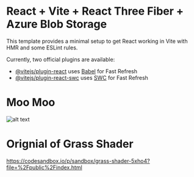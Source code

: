 # React + Vite + React Three Fiber + Azure Blob Storage

This template provides a minimal setup to get React working in Vite with HMR and some ESLint rules.

Currently, two official plugins are available:

- [@vitejs/plugin-react](https://github.com/vitejs/vite-plugin-react/blob/main/packages/plugin-react/README.md) uses [Babel](https://babeljs.io/) for Fast Refresh
- [@vitejs/plugin-react-swc](https://github.com/vitejs/vite-plugin-react-swc) uses [SWC](https://swc.rs/) for Fast Refresh

# Moo Moo

![alt text](Moo4.PNG)


# Orignial of Grass Shader

https://codesandbox.io/p/sandbox/grass-shader-5xho4?file=%2Fpublic%2Findex.html
